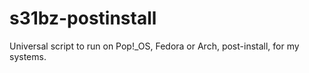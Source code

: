 # s31bz-postinstall
Universal script to run on Pop!_OS, Fedora or Arch, post-install, for my systems.
